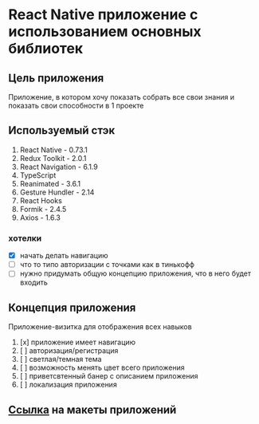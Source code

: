 # React Native приложение с использованием основных библиотек

## Цель приложения
Приложение, в котором хочу показать собрать все свои знания и показать свои способности в 1 проекте

## Используемый стэк
1. React Native - 0.73.1
2. Redux Toolkit - 2.0.1
3. React Navigation - 6.1.9
4. TypeScript
5. Reanimated - 3.6.1
6. Gesture Hundler - 2.14
7. React Hooks
8. Formik - 2.4.5
9. Axios - 1.6.3

### хотелки

- [x] начать делать навигацию
- [ ] что то типо авторизации с точками как в тинькофф
- [ ] нужно придумать общую концепцию приложения, что в него будет входить

## Концепция приложения

Приложение-визитка для отображения всех навыков

1. [х] приложение имеет навигацию
2. [ ] авторизация/регистрация
3. [ ] светлая/темная тема
4. [ ] возможность менять цвет всего приложения
5. [ ] приветсвтенный банер с описанием приложения
6. [ ] локализация приложения


## [Ссылка](https://www.figma.com/templates/mobile-app-design/) на макеты приложений

